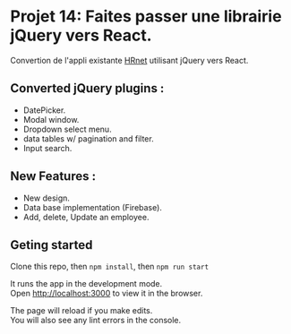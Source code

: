# Projet 14: Faites passer une librairie jQuery vers React.
Convertion de l'appli existante [HRnet](https://github.com/OpenClassrooms-Student-Center/P12_Front-end) utilisant jQuery vers React.

## Converted jQuery plugins :
- DatePicker.
- Modal window.
- Dropdown select menu.
- data tables w/ pagination and filter.
- Input search.

## New Features :
- New design.
- Data base implementation (Firebase).
- Add, delete, Update an employee.

 ## Geting started
Clone this repo, then
`npm install`,
then
`npm run start`

It runs the app in the development mode.\
Open [http://localhost:3000](http://localhost:3000) to view it in the browser.

The page will reload if you make edits.\
You will also see any lint errors in the console.

